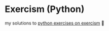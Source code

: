 # Exercism (Python)
my solutions to [python exercises on exercism](https://exercism.org/tracks/python/exercises) 🦄
